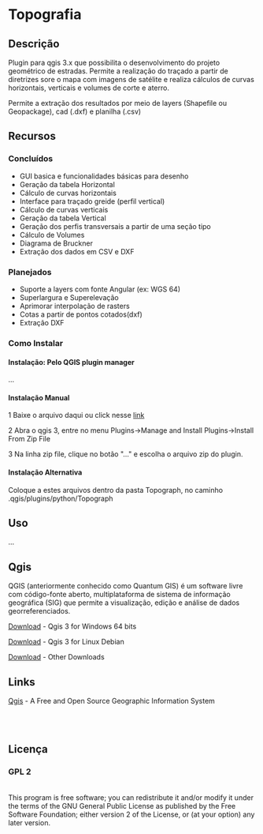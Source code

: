 # Topografia
## Descrição

Plugin para qgis 3.x que possibilita o desenvolvimento do projeto geométrico de estradas. Permite a realização do traçado a partir de diretrizes sore o mapa com imagens de satélite e realiza cálculos de curvas horizontais, verticais e volumes de corte e aterro.

Permite a extração dos resultados por meio de layers (Shapefile ou Geopackage), cad (.dxf) e planilha (.csv)


## Recursos

### Concluídos

* GUI basica e funcionalidades básicas para desenho
* Geração da tabela Horizontal
* Cálculo de curvas horizontais
* Interface para traçado greide (perfil vertical)
* Cálculo de curvas verticais
* Geração da tabela Vertical
* Geração dos perfis transversais a partir de uma seção tipo
* Cálculo de Volumes
* Diagrama de Bruckner
* Extração dos dados em CSV e DXF


### Planejados
* Suporte a layers com fonte Angular (ex: WGS 64)
* Superlargura e Superelevação
* Aprimorar interpolação de rasters
* Cotas a partir de pontos cotados(dxf)
* Extração DXF

### Como Instalar

#### Instalação: Pelo QGIS plugin manager 

...

#### Instalação Manual

1 Baixe o arquivo daqui ou click nesse [link](https://github.com/matheusfillipe/Topografia/archive/master.zip)

2 Abra o qgis 3, entre no menu Plugins->Manage and Install Plugins->Install From Zip File

3 Na linha zip file, clique no botão "..." e escolha o arquivo zip do plugin. 

#### Instalação Alternativa

Coloque a estes arquivos dentro da pasta Topograph, no caminho .qgis/plugins/python/Topograph


## Uso

...


## Qgis

QGIS (anteriormente conhecido como Quantum GIS) é um software livre com código-fonte aberto, multiplataforma de sistema de informação geográfica (SIG) que permite a visualização, edição e análise de dados georreferenciados.

[Download](qgis.org/downloads/QGIS-OSGeo4W-3.0.3-1-Setup-x86_64.exe) - Qgis 3 for Windows 64 bits

[Download](https://qgis.org/en/site/forusers/alldownloads.html#debian-ubuntu) - Qgis 3 for Linux Debian 

[Download](https://qgis.org/en/site/forusers/download.html) - Other Downloads

## Links
[Qgis](https://www.qgis.org) - A Free and Open Source Geographic Information System 

<br>
<br>

## Licença


### GPL 2
<br>
This program is free software; you can redistribute it and/or modify it under the terms of the GNU General Public License as published by the Free Software Foundation; either version 2 of the License, or (at your option) any later version.                                   

